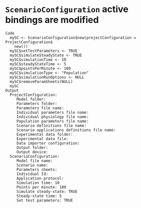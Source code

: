 # `ScenarioConfiguration` active bindings are modified

    Code
      mySC <- ScenarioConfiguration$new(projectConfiguration = ProjectConfiguration$
        new())
      mySC$setTestParameters <- TRUE
      mySC$simulateSteadyState <- TRUE
      mySC$simulationTime <- 10
      mySC$steadyStateTime <- 5
      mySC$pointsPerMinute <- 100
      mySC$simulationType <- "Population"
      mySC$simulationRunOptions <- NULL
      mySC$removeParamSheets(NULL)
      mySC
    Output
      ProjectConfiguration: 
         Model folder: 
         Parameters folder: 
         Parameters file name: 
         Individual parameters file name: 
         Individual physiology file name: 
         Population parameters file name: 
         Scenario definitions file name: 
         Scenario applications definitions file name: 
         Experimental data folder: 
         Experimental data file: 
         Data importer configuration: 
         Output folder: 
         Output device: 
      ScenarioConfiguration: 
         Model file name: 
         Scenario name: 
         Parameters sheets: 
         Individual Id: 
         Application protocol: 
         Simulation time: 10 
         Points per minute: 100 
         Simulate steady-state: TRUE 
         Steady-state time: 5 
         Set test parameters: TRUE 

